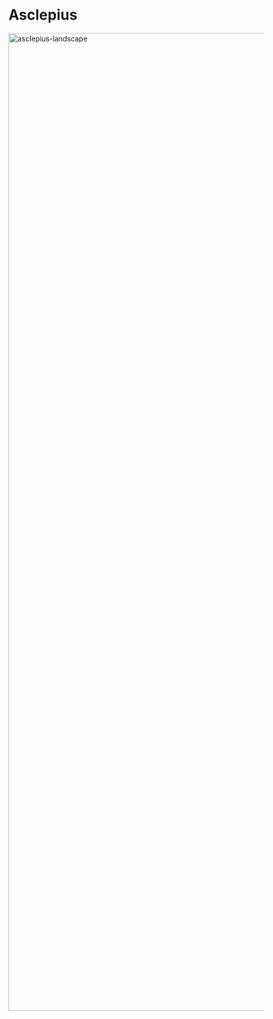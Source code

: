 # Asclepius
<img width="1920" alt="asclepius-landscape" src="https://github.com/user-attachments/assets/d11ee928-a657-4517-8d7e-42d78de1ece4">
